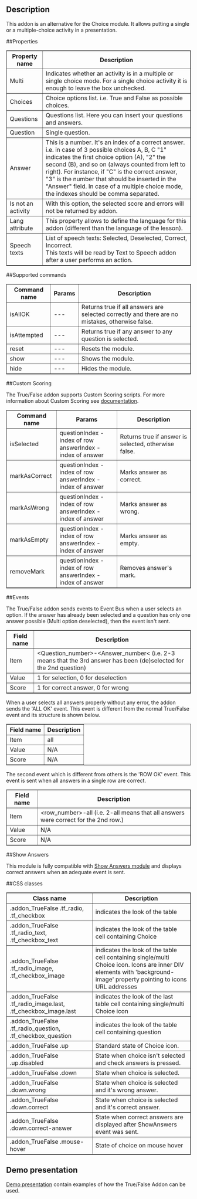 ## Description

This addon is an alternative for the Choice module. It allows putting a single or a multiple-choice activity in a presentation.

##Properties
<table border='1'>
    <tr>
        <th>Property name</th>
        <th>Description</th>
    </tr>
    <tr>
        <td>Multi</td>
        <td>Indicates whether an activity is in a multiple or single choice mode. For a single choice activity it is enough to leave the box unchecked.</td> 
    </tr>
    <tr>
          <td>Choices</td>
          <td>Choice options list. i.e. True and False as possible choices.</td> 
    </tr>
    <tr>
          <td>Questions</td>
          <td>Questions list. Here you can insert your questions and answers.</td>
    </tr>
    <tr>
          <td>Question</td>
          <td>Single question.</td>
     </tr>
     <tr>
          <td>Answer</td>
          <td>This is a number. It's an index of a correct answer. i.e. in case of 3 possible choices A, B, C "1" indicates the first choice option (A), "2" the second (B), and so on (always counted from left to right). For instance, if "C" is the correct answer, "3" is the number that should be inserted in the "Answer" field. In case of a multiple choice mode, the indexes should be comma separated.
          </td>
     </tr>
     <tr>
          <td>Is not an activity</td>
          <td>With this option, the selected score and errors will not be returned by addon.</td>
    </tr>
    <tr>
        <td>Lang attribute</td>
        <td>This property allows to define the language for this addon (different than the language of the lesson).</td> 
    </tr>
    <tr>
        <td>Speech texts</td>
        <td>List of speech texts: Selected, Deselected, Correct, Incorrect. <br />
This texts will be read by Text to Speech addon after a user performs an action.</td> 
    </tr>
</table>

##Supported commands

<table border='1'>
<tbody>
    <tr>
        <th>Command name</th>
        <th>Params</th>
        <th>Description</th>
    </tr>
    <tr>
        <td>isAllOK</td>
        <td>---</td>
        <td>Returns true if all answers are selected correctly and there are no mistakes, otherwise false.</td>
    </tr>
    <tr>
        <td>isAttempted</td>
        <td>---</td>
        <td>Returns true if any answer to any question is selected.</td>
    </tr>
    <tr>
        <td>reset</td>
        <td>---</td>
        <td>Resets the module.</td>
    </tr>
 <tr>
        <td>show</td>
        <td>---</td>
        <td>Shows the module.</td>
    </tr>
 <tr>
        <td>hide</td>
        <td>---</td>
        <td>Hides the module.</td>
    </tr>
</tbody>
</table>

##Custom Scoring

The True/False addon supports Custom Scoring scripts. For more information about Custom Scoring see [documentation](/doc/page/Custom-Scoring).

<table border='1'>
<tbody>
    <tr>
        <th>Command name</th>
        <th>Params</th>
        <th>Description</th>
    </tr>
    <tr>
        <td>isSelected</td>
        <td>questionIndex - index of row<br>
		answerIndex - index of answer</td>
        <td>Returns true if answer is selected, otherwise false.</td>
    </tr>
	    <tr>
        <td>markAsCorrect</td>
        <td>questionIndex - index of row<br>
		answerIndex - index of answer</td>
        <td>Marks answer as correct.</td>
    </tr>
	    <tr>
        <td>markAsWrong</td>
        <td>questionIndex - index of row<br>
		answerIndex - index of answer</td>
        <td>Marks answer as wrong.</td>
    </tr>
	    <tr>
        <td>markAsEmpty</td>
        <td>questionIndex - index of row<br>
		answerIndex - index of answer</td>
        <td>Marks answer as empty.</td>
    </tr>
	  <tr>
        <td>removeMark</td>
        <td>questionIndex - index of row<br>
		answerIndex - index of answer</td>
        <td>Removes answer's mark.</td>
    </tr>
</tbody>
</table>

##Events

The True/False addon sends events to Event Bus when a user selects an option. If the answer has already been selected and a question has only one answer possible (Multi option deselected), then the event isn't sent.

<table border='1'>
    <tr>
        <th>Field name</th>
        <th>Description</th>
    </tr>
    <tr>
        <td>Item</td>
        <td>&lt;Question_number&gt;-&lt;Answer_number&lt; (i.e. 2-3 means that the 3rd answer has been (de)selected for the 2nd question)</td>
    </tr>
    <tr>
        <td>Value</td>
        <td>1 for selection, 0 for deselection</td>
    </tr>
    <tr>
        <td>Score</td>
        <td>1 for correct answer, 0 for wrong</td>
    </tr>
</table>

When a user selects all answers properly without any error, the addon sends the 'ALL OK' event. This event is different from the normal True/False event and its structure is shown below.

<table border='1'>
    <tr>
        <th>Field name</th>
        <th>Description</th>
    </tr>
    <tr>
        <td>Item</td>
        <td>all</td>
    </tr>
    <tr>
        <td>Value</td>
        <td>N/A</td>
    </tr>
    <tr>
        <td>Score</td>
        <td>N/A</td>
    </tr>
</table>

The second event which is different from others is the 'ROW OK' event. This event is sent when all answers in a single row are correct.

<table border='1'>
    <tr>
        <th>Field name</th>
        <th>Description</th>
    </tr>
    <tr>
        <td>Item</td>
        <td>&lt;row_number&gt;-all (i.e. 2-all means that all answers were correct for the 2nd row.)</td>
    </tr>
    <tr>
        <td>Value</td>
        <td>N/A</td>
    </tr>
    <tr>
        <td>Score</td>
        <td>N/A</td>
    </tr>
</table>

##Show Answers

This module is fully compatible with [Show Answers module](/doc/page/Show-Answers "Show Answers module") and displays correct answers when an adequate event is sent.

##CSS classes

<table border='1'>
    <tbody>
        <tr>
            <th>Class name</th>
            <th>Description</th>
        </tr>
        <tr>
            <td>.addon_TrueFalse .tf_radio, .tf_checkbox</td>
            <td>indicates the look of the table</td>
        </tr>
        <tr>
            <td>.addon_TrueFalse .tf_radio_text, .tf_checkbox_text</td>
            <td>indicates the look of the table cell containing Choice</td>
        </tr>
        <tr>
            <td>.addon_TrueFalse .tf_radio_image, .tf_checkbox_image</td>
            <td>indicates the look of the table cell containing single/multi Choice icon. Icons are inner DIV elements with 'background-image' property pointing to icons URL addresses</td>
        </tr>
        <tr>
            <td>.addon_TrueFalse .tf_radio_image.last, .tf_checkbox_image.last</td>
            <td>indicates the look of the last table cell containing single/multi Choice icon </td>
        </tr>
        <tr>
            <td>.addon_TrueFalse .tf_radio_question, .tf_checkbox_question</td>
            <td>indicates the look of the table cell containing question </td>
        </tr>
        <tr>
            <td>.addon_TrueFalse .up</td>
            <td>Standard state of Choice icon.</td>
        </tr>
        <tr>
            <td>.addon_TrueFalse .up.disabled</td>
            <td>State when choice isn't selected and check answers is pressed.</td>
        </tr>
        <tr>
            <td>.addon_TrueFalse .down</td>
            <td>State when choice is selected.</td>
        </tr>
        <tr>
            <td>.addon_TrueFalse .down.wrong</td>
            <td>State when choice is selected and it's wrong answer.</td>
        </tr>
        <tr>
            <td>.addon_TrueFalse .down.correct</td>
            <td>State when choice is selected and it's correct answer.</td>
        </tr>
        <tr>
            <td>.addon_TrueFalse .down.correct-answer</td>
            <td>State when correct answers are displayed after ShowAnswers event was sent.</td>
        </tr>
        <tr>
            <td>.addon_TrueFalse .mouse-hover</td>
            <td>State of choice on mouse hover</td>
        </tr>
    </tbody>
</table>

## Demo presentation
[Demo presentation](/embed/5509869026148352 "Demo presentation") contain examples of how the True/False Addon can be used.                   